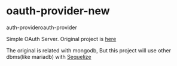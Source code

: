 # oauth-provider-new
auth-provideroauth-provider

Simple OAuth Server.
Original project is [here](https://github.com/adrianvlupu/node-oauth-server)

The original is related with mongodb, But this project will use other dbms(like mariadb) with [Sequelize](http://docs.sequelizejs.com/en/latest/)
